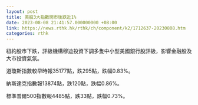 ```yaml
---
layout: post
title: 美股3大指數開市後跌近1%
date: 2023-08-08 21:41:57.000000000 +08:00
link: https://news.rthk.hk/rthk/ch/component/k2/1712637-20230808.htm
categories: rthk
---
```


紐約股市下跌，評級機構穆迪投資下調多隻中小型美國銀行股評級，影響金融股及大市投資氣氛。

道瓊斯指數較早時報35177點，跌295點，跌幅0.83%。

納斯達克指數報13874點，跌120點，跌幅0.86%。

標準普爾500指數報4485點，跌33點，跌幅0.73%。
